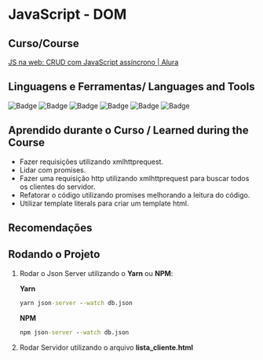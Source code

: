 # JavaScript - DOM
<!-- <div align="center">
  <img src=".readme/Screenshot_1.png" alt="App Notas" width="600">
</div> -->

## Curso/Course
[JS na web: CRUD com JavaScript assíncrono | Alura](https://cursos.alura.com.br/course/javascript-crud-assincrono)

## Linguagens e Ferramentas/ Languages and Tools
![Badge](https://img.shields.io/badge/-HTML-E34F26?style=for-the-badge&logo=html5&logoColor=ffffff)
![Badge](https://img.shields.io/badge/-CSS3-1572B6?style=for-the-badge&logo=css3&logoColor=ffffff)
![Badge](https://img.shields.io/badge/-JavaScript-eed718?style=for-the-badge&logo=javascript&logoColor=ffffff)
![Badge](https://img.shields.io/badge/-VSCode-007ACC?style=for-the-badge&logo=visual-studio-code&logoColor=ffffff)
![Badge](https://img.shields.io/badge/-GIT-F1502F?style=for-the-badge&logo=git&logoColor=ffffff)
![Badge](https://img.shields.io/badge/-GITHUB-000000?style=for-the-badge&logo=github&logoColor=ffffff)

## Aprendido durante o Curso / Learned during the Course
- Fazer requisições utilizando xmlhttprequest.
- Lidar com promises.
- Fazer uma requisição http utilizando xmlhttprequest para buscar todos os clientes do servidor.
- Refatorar o código utilizando promises melhorando a leitura do código.
- Utilizar template literals para criar um template html.
## Recomendações

## Rodando o Projeto
1. Rodar o Json Server utilizando o **Yarn** ou **NPM**:

	**Yarn**
	```bat
	yarn json-server --watch db.json
	```
	**NPM**
	```bat
	npm json-server --watch db.json
	```

2. Rodar Servidor utilizando o arquivo **lista_cliente.html**